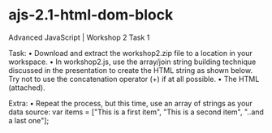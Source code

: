 # ajs-2.1-html-dom-block
Advanced JavaScript | Workshop 2 Task 1

Task:
• Download and extract the workshop2.zip file to a location in your workspace.
• In workshop2.js, use the array/join string building technique discussed in the presentation to create the HTML string as shown below. Try not to use the concatenation operator (+) if at all possible.
• The HTML (attached).

Extra:
• Repeat the process, but this time, use an array of strings as your data source:
var items = ["This is a first item", "This is a second item", "..and a last one"];
